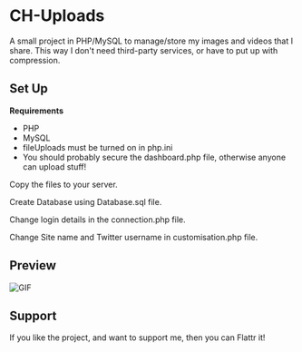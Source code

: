# CH-Uploads
A small project in PHP/MySQL to manage/store my images and videos that I share. This way I don't need third-party services, or have to put up with compression.

## Set Up

**Requirements**
- PHP
- MySQL
- fileUploads must be turned on in php.ini
- You should probably secure the dashboard.php file, otherwise anyone can upload stuff!

Copy the files to your server.

Create Database using Database.sql file.

Change login details in the connection.php file.

Change Site name and Twitter username in customisation.php file.

## Preview
![GIF](http://chrishannah.me/uploads/fMQdaYrq8k.gif)

## Support
If you like the project, and want to support me, then you can Flattr it!

<script id='fb3mnno'>(function(i){var f,s=document.getElementById(i);f=document.createElement('iframe');f.src='//button.flattr.com/view/?fid=9znnl0&url=https%3A%2F%2Fgithub.com%2Fchrishannah%2FCH-Uploads';f.title='Flattr';f.height=62;f.width=55;f.style.borderWidth=0;s.parentNode.insertBefore(f,s);})('fb3mnno');</script>
